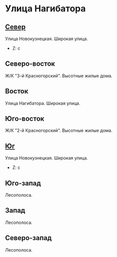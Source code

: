 # Улица Нагибатора

## [Север](./09610075.md)

Улица Новокузнецкая.
Широкая улица.

* Z:    c

## Северо-восток

Ж/К "3-й Красногорский".
Высотные жилые дома.

## Восток

Улица Нагибатора.
Широкая улица.

## Юго-восток

Ж/К "2-й Красногорский".
Высотные жилые дома.

## [Юг](./09610090.md)

Улица Новокузнецкая.
Широкая улица.

* Z:    c

## Юго-запад

Лесополоса.

## Запад

Лесополоса.

## Северо-запад

Лесополоса.
